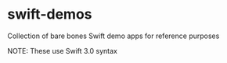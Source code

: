 # swift-demos
Collection of bare bones Swift demo apps for reference purposes

NOTE: These use Swift 3.0 syntax